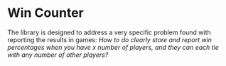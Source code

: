 # Win Counter

The library is designed to address a very specific problem found with reporting
the results in games: _How to do clearly store and report win percentages when
you have x number of players, and they can each tie with any number of other 
players?_
